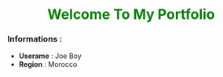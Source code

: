 <center><h1 style="color: green">Welcome To My Portfolio</h1></center>

### Informations :
- **Userame** : Joe Boy
- **Region** : Morocco
